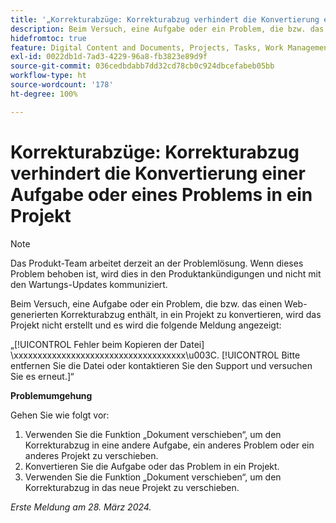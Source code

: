 ```yaml
---
title: '„Korrekturabzüge: Korrekturabzug verhindert die Konvertierung einer Aufgabe oder eines Problems in ein Projekt“'
description: Beim Versuch, eine Aufgabe oder ein Problem, die bzw. das einen Web-generierten Korrekturabzug enthält, in ein Projekt zu konvertieren, wird das Projekt nicht erstellt und es wird eine Meldung angezeigt. Eine Problemumgehung ist verfügbar.
hidefromtoc: true
feature: Digital Content and Documents, Projects, Tasks, Work Management
exl-id: 0022db1d-7ad3-4229-96a8-fb3823e89d9f
source-git-commit: 036cedbdabb7dd32cd78cb0c924dbcefabeb05bb
workflow-type: ht
source-wordcount: '178'
ht-degree: 100%

---
```


# Korrekturabzüge: Korrekturabzug verhindert die Konvertierung einer Aufgabe oder eines Problems in ein Projekt

>[!NOTE]
>
>Das Produkt-Team arbeitet derzeit an der Problemlösung. Wenn dieses Problem behoben ist, wird dies in den Produktankündigungen und nicht mit den Wartungs-Updates kommuniziert.

Beim Versuch, eine Aufgabe oder ein Problem, die bzw. das einen Web-generierten Korrekturabzug enthält, in ein Projekt zu konvertieren, wird das Projekt nicht erstellt und es wird die folgende Meldung angezeigt:

„[!UICONTROL Fehler beim Kopieren der Datei] \xxxxxxxxxxxxxxxxxxxxxxxxxxxxxxxxxxxx\u003C\. [!UICONTROL Bitte entfernen Sie die Datei oder kontaktieren Sie den Support und versuchen Sie es erneut.]“

**Problemumgehung**

Gehen Sie wie folgt vor:

1. Verwenden Sie die Funktion „Dokument verschieben“, um den Korrekturabzug in eine andere Aufgabe, ein anderes Problem oder ein anderes Projekt zu verschieben.
2. Konvertieren Sie die Aufgabe oder das Problem in ein Projekt.
3. Verwenden Sie die Funktion „Dokument verschieben“, um den Korrekturabzug in das neue Projekt zu verschieben.

_Erste Meldung am 28. März 2024._

